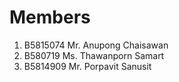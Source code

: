 Members
=======

  1. B5815074 Mr. Anupong Chaisawan
2. B580719 Ms. Thawanporn Samart
3. B5814909 Mr. Porpavit Sanusit